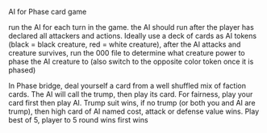 AI for Phase card game

run the AI for each turn in the game.  the AI should run after the player has declared all attackers and actions. Ideally use a deck of cards as AI tokens (black = black creature, red = white creature), after the AI attacks and creature survives, run the 000 file to determine what creature power to phase the AI creature to (also switch to the opposite color token once it is phased)


In Phase bridge, deal yourself a card from a well shuffled mix of faction cards. The AI will call the trump, then play its card. For fairness, play your card first then play AI. Trump suit wins, if no trump (or both you and AI are trump), then high card of AI named cost, attack or defense value wins. Play best of 5, player to 5 round wins first wins
